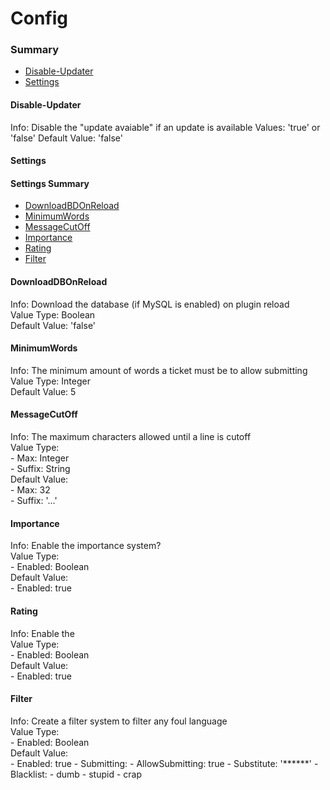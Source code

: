 # Config #

### Summary ###
- [Disable-Updater](#user-content-disable-updater)
- [Settings](#user-content-settings)

#### Disable-Updater ####
  Info: Disable the "update avaiable" if an update is available
  Values: 'true' or 'false'
  Default Value: 'false'

#### Settings ####
  #### Settings Summary ####
  - [DownloadBDOnReload](#user-content-downloaddbonreload)
  - [MinimumWords](#user-content-minimumwords)
  - [MessageCutOff](#user-content-messagecutoff)
  - [Importance](#user-content-importance)
  - [Rating](#user-content-rating)
  - [Filter](#user-content-filter)
  
  #### DownloadDBOnReload ####
  Info: Download the database (if MySQL is enabled) on plugin reload  
  Value Type: Boolean  
  Default Value: 'false'
  
  #### MinimumWords ####
  Info: The minimum amount of words a ticket must be to allow submitting  
  Value Type: Integer  
  Default Value: 5
  
  #### MessageCutOff ####
  Info: The maximum characters allowed until a line is cutoff  
  Value Type:  
  \- Max: Integer  
  \- Suffix: String  
  Default Value:  
  \- Max: 32  
  \- Suffix: '...'  
  
  #### Importance ####
  Info: Enable the importance system?  
  Value Type:   
  \- Enabled: Boolean  
  Default Value:  
  \- Enabled: true
  
  #### Rating ####
  Info: Enable the   
  Value Type:  
  \- Enabled: Boolean  
  Default Value:  
  \- Enabled: true  
  
  #### Filter ####
  Info: Create a filter system to filter any foul language  
  Value Type:  
  \- Enabled: Boolean  
  Default Value:  
  \- Enabled: true
  \- Submitting:
   \- AllowSubmitting: true
   \- Substitute: '******'
  \- Blacklist:
   \- dumb
   \- stupid
   \- crap
